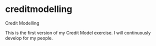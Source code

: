 # creditmodelling
Credit Modelling

This is the first version of my Credit Model exercise. I will continuously develop for my people.
